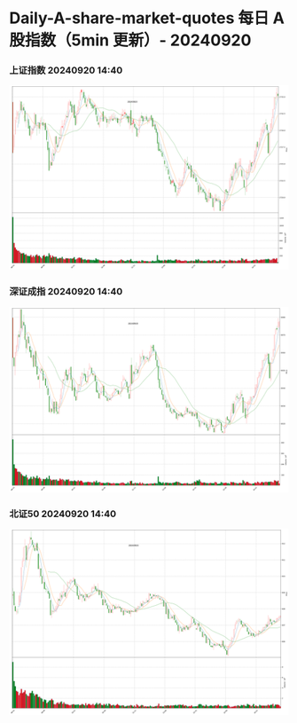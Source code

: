 
# Daily-A-share-market-quotes 每日 A 股指数（5min 更新）- 20240920

### 上证指数 20240920 14:40
![](./fig/2024/9/20240920-sh000001.png)

### 深证成指 20240920 14:40
![](./fig/2024/9/20240920-sz399001.png)

### 北证50 20240920 14:40
![](./fig/2024/9/20240920-bj899050.png)
